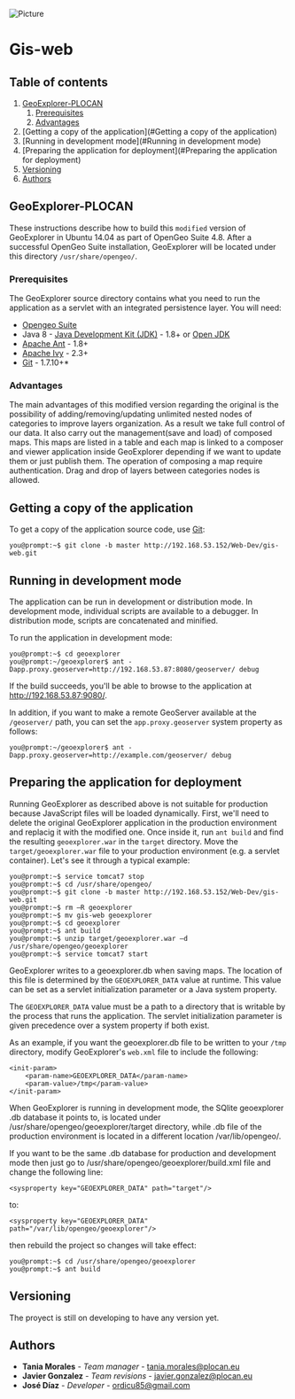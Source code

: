 ![Picture](https://lh3.googleusercontent.com/-mgRAy0s0csU/WE3SPSJCqsI/AAAAAAAAN30/YeBgXbwa5IE0lPdL79fT_cTWQDuZpPgDQCHM/s300/Logo_PLOCAN_PNG.png)
# Gis-web

## Table of contents
1. [GeoExplorer-PLOCAN](#GeoExplorer-PLOCAN)
    1. [Prerequisites](#Prerequisites)
    2. [Advantages](#Advantages)
2. [Getting a copy of the application](#Getting a copy of the application)
3. [Running in development mode](#Running in development mode)
4. [Preparing the application for deployment](#Preparing the application for deployment)
5. [Versioning](#Versioning)
6. [Authors](#Authors)

## GeoExplorer-PLOCAN
These instructions describe how to build this `modified` version of GeoExplorer in Ubuntu 14.04 as part of OpenGeo Suite 4.8. After a successful OpenGeo Suite installation, GeoExplorer will be located under this directory `/usr/share/opengeo/`.

### Prerequisites

The GeoExplorer source directory contains what you need to run the application as a servlet with an integrated persistence layer. 
You will need:

* [Opengeo Suite](https://boundlessgeo.com/boundless-suite/)
* Java 8 - [Java Development Kit (JDK)](http://www.oracle.com/technetwork/java/javase/downloads/index.html) - 1.8+ or [Open JDK](http://openjdk.java.net/install/) 
* [Apache Ant](http://ant.apache.org/bindownload.cgi) - 1.8+
* [Apache Ivy](http://ant.apache.org/ivy/download.cgi) - 2.3+
* [Git](http://git-scm.com/) - 1.7.10+* 

### Advantages

The main advantages of this modified version regarding the original is the possibility of adding/removing/updating unlimited nested nodes of categories to improve layers organization. As a result we take full control of our data. It also carry out the management(save and load) of composed maps. This maps are listed  in a table and each map is linked to a composer and viewer application inside GeoExplorer depending if we want to update them or just publish them. The operation of composing a map require authentication. Drag and drop of layers between categories nodes is allowed.

## Getting a copy of the application

To get a copy of the application source code, use [Git](http://git-scm.com/):

    you@prompt:~$ git clone -b master http://192.168.53.152/Web-Dev/gis-web.git

## Running in development mode

The application can be run in development or distribution mode.  In development mode, individual scripts are available to a debugger.  In distribution mode, scripts are concatenated and minified.

To run the application in development mode:

    you@prompt:~$ cd geoexplorer
    you@prompt:~/geoexplorer$ ant -Dapp.proxy.geoserver=http://192.168.53.87:8080/geoserver/ debug

If the build succeeds, you'll be able to browse to the application at http://192.168.53.87:9080/.

In addition, if you want to make a remote GeoServer available at the `/geoserver/` path, you can set the `app.proxy.geoserver` system property as follows:

    you@prompt:~/geoexplorer$ ant -Dapp.proxy.geoserver=http://example.com/geoserver/ debug


## Preparing the application for deployment

Running GeoExplorer as described above is not suitable for production because JavaScript files will be loaded dynamically.  First, we'll need to delete the original GeoExplorer application in the production environment and replacig it with the modified one. Once inside it, run `ant build` and find the resulting `geoexplorer.war` in the `target` directory. Move the `target/geoexplorer.war` file to your production environment (e.g. a  servlet container). Let's see it through a typical example:

    you@prompt:~$ service tomcat7 stop
    you@prompt:~$ cd /usr/share/opengeo/
    you@prompt:~$ git clone -b master http://192.168.53.152/Web-Dev/gis-web.git 
    you@prompt:~$ rm –R geoexplorer 
    you@prompt:~$ mv gis-web geoexplorer
    you@prompt:~$ cd geoexplorer 
    you@prompt:~$ ant build
    you@prompt:~$ unzip target/geoexplorer.war –d /usr/share/opengeo/geoexplorer 
    you@prompt:~$ service tomcat7 start


GeoExplorer writes to a geoexplorer.db when saving maps.  The location of this file is determined by the `GEOEXPLORER_DATA` value at runtime.  This value can be set as a servlet initialization parameter or a Java system property.

The `GEOEXPLORER_DATA` value must be a path to a directory that is writable by  the process that runs the application.  The servlet initialization parameter is given precedence over a system property if both exist.

As an example, if you want the geoexplorer.db file to be written to your `/tmp` directory, modify GeoExplorer's `web.xml` file to include the following:

    <init-param>
        <param-name>GEOEXPLORER_DATA</param-name>
        <param-value>/tmp</param-value>
    </init-param>

When GeoExplorer is running in development mode, the SQlite geoexplorer .db database it points to, is located under /usr/share/opengeo/geoexplorer/target directory, while .db file of the production environment is located in a different location /var/lib/opengeo/.

If you want to be the same .db database for production and development mode then just go to /usr/share/opengeo/geoexplorer/build.xml file and change the following line:

    <sysproperty key="GEOEXPLORER_DATA" path="target"/>

to: 

    <sysproperty key="GEOEXPLORER_DATA" path="/var/lib/opengeo/geoexplorer"/>

then rebuild the project so changes will take effect: 

    you@prompt:~$ cd /usr/share/opengeo/geoexplorer 
    you@prompt:~$ ant build

## Versioning
The proyect is still on developing to have any version yet.

## Authors
* **Tania Morales** - *Team manager* - tania.morales@plocan.eu
* **Javier Gonzalez** - *Team revisions* - javier.gonzalez@plocan.eu
* **José Díaz** - *Developer* - ordicu85@gmail.com


